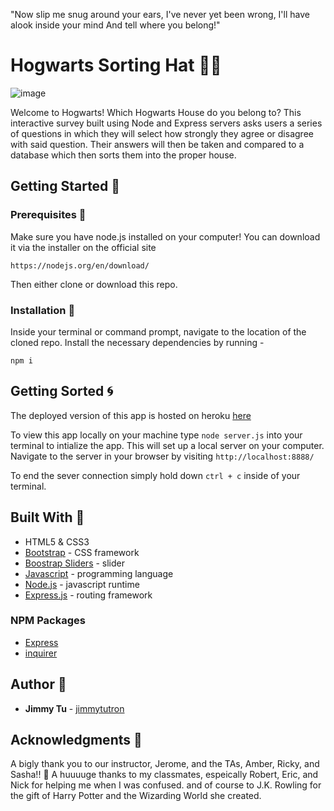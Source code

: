 "Now slip me snug around your ears,
I've never yet been wrong,
I'll have alook inside your mind 
And tell where you belong!"

# Hogwarts Sorting Hat  :european_castle::sparkles:

![image](https://i.gyazo.com/c4f29433e8b1322a9703fc70ac7de0a3.jpg)

Welcome to Hogwarts! Which Hogwarts House do you belong to? This interactive survey built using Node and Express servers asks users a series of questions in which they will select how strongly they agree or disagree with said question. Their answers will then be taken and compared to a database which then sorts them into the proper house. 

## Getting Started :floppy_disk:

### Prerequisites :open_file_folder:
Make sure you have node.js installed on your computer! You can download it via the installer on the official site
```
https://nodejs.org/en/download/
```

Then either clone or download this repo.

### Installation :file_folder:
Inside your terminal or command prompt, navigate to the location of the cloned repo. Install the necessary dependencies by running - 
```
npm i
```

## Getting Sorted :cyclone:

The deployed version of this app is hosted on heroku [here](https://still-scrubland-73712.herokuapp.com/)

To view this app locally on your machine type `node server.js` into your terminal to intialize the app. This will set up a local server on your computer. Navigate to the server in your browser by visiting `http://localhost:8888/`

To end the sever connection simply hold down `ctrl + c` inside of your terminal.

## Built With :crescent_moon:
* HTML5 & CSS3
* [Bootstrap](https://getbootstrap.com/) - CSS framework
* [Boostrap Sliders](http://seiyria.com/bootstrap-slider/) - slider
* [Javascript](https://www.javascript.com/) - programming language
* [Node.js](https://nodejs.org/en/) - javascript runtime
* [Express.js](https://expressjs.com/) - routing framework

### NPM Packages
* [Express](https://www.npmjs.com/package/express)
* [inquirer](https://www.npmjs.com/package/body-parser)

## Author :key:
* **Jimmy Tu** - [jimmytutron](https://github.com/jimmytutron)


## Acknowledgments :pray:
A bigly thank you to our instructor, Jerome, and the TAs, Amber, Ricky, and Sasha!!  :grimacing:
A huuuuge thanks to my classmates, espeically Robert, Eric, and Nick for helping me when I was confused.
and of course to J.K. Rowling for the gift of Harry Potter and the Wizarding World she created.